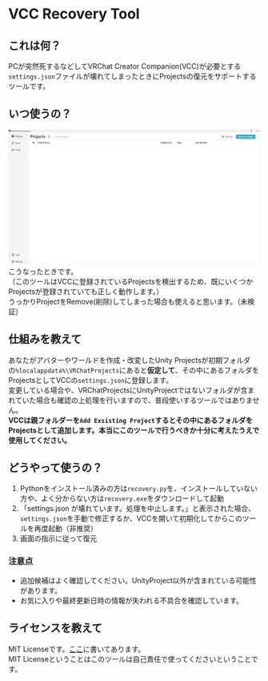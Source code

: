 # VCC Recovery Tool

## これは何？
PCが突然死するなどしてVRChat Creator Companion(VCC)が必要とする`settings.json`ファイルが壊れてしまったときにProjectsの復元をサポートするツールです。

## いつ使うの？
![Projectが無いVCCのスクリーンショット](Docs/screenshot.png)
こうなったときです。<br>
（このツールはVCCに登録されているProjectsを検出するため、既にいくつかProjectsが登録されていても正しく動作します。）<br>
うっかりProjectをRemove(削除)してしまった場合も使えると思います。（未検証）

## 仕組みを教えて
あなたがアバターやワールドを作成・改変したUnity Projectsが初期フォルダの`%localappdata%\VRChatProjects`にあると**仮定して**、その中にあるフォルダをProjectsとしてVCCの`settings.json`に登録します。<br>
変更している場合や、VRChatProjectsにUnityProjectではないフォルダが含まれていた場合も確認の上処理を行いますので、普段使いするツールではありません。<br>
**VCCは親フォルダーを`Add Exsisting Project`するとその中にあるフォルダをProjectsとして追加します。本当にこのツールで行うべきか十分に考えたうえで使用してください。**

## どうやって使うの？
1. Pythonをインストール済みの方は`recovery.py`を、インストールしていない方や、よく分からない方は`recovery.exe`をダウンロードして起動
1. 「settings.json が壊れています。処理を中止します。」と表示された場合、`settings.json`を手動で修正するか、VCCを開いて初期化してからこのツールを再度起動（非推奨）
1. 画面の指示に従って復元

### 注意点
 - 追加候補はよく確認してください。UnityProject以外が含まれている可能性があります。
 - お気に入りや最終更新日時の情報が失われる不具合を確認しています。

## ライセンスを教えて
MIT Licenseです。[ここ](LICENSE)に書いてあります。<br>
MIT Licenseということはこのツールは自己責任で使ってくださいということです。

